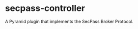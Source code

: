 secpass-controller
==================

A Pyramid plugin that implements the SecPass Broker Protocol.
